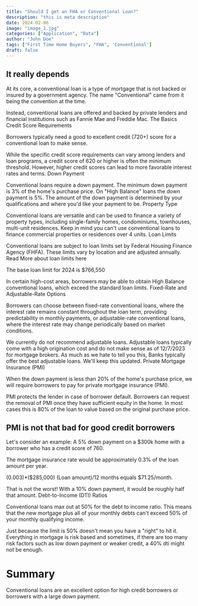 ```yaml
---
title: "Should I get an FHA or Conventional Loan?"
description: "this is meta description"
date: 2024-02-06
image: "image_1.jpg"
categories: ["Application", "Data"]
author: "John Doe"
tags: ["First Time Home Buyers", "FHA", 'Conventional']
draft: false
---
```


## It really depends

At its core, a conventional loan is a type of mortgage that is not backed or insured by a government agency. The name "Conventional" came from it being the convention at the time.

Instead, conventional loans are offered and backed by private lenders and financial institutions such as Fannie Mae and Freddie Mac.
The Basics
Credit Score Requirements

Borrowers typically need a good to excellent credit (720+) score for a conventional loan to make sense.

While the specific credit score requirements can vary among lenders and loan programs, a credit score of 620 or higher is often the minimum threshold. However, higher credit scores can lead to more favorable interest rates and terms.
Down Payment

Conventional loans require a down payment. The minimum down payment is 3% of the home's purchase price. On "High Balance" loans the down payment is 5%. The amount of the down payment is determined by your qualifications and where you'd like your payment to be.
Property Type

Conventional loans are versatile and can be used to finance a variety of property types, including single-family homes, condominiums, townhouses, multi-unit residences. Keep in mind you can't use conventional loans to finance commercial properties or residences over 4 units.
Loan Limits

Conventional loans are subject to loan limits set by Federal Housing Finance Agency (FHFA). These limits vary by location and are adjusted annually. Read More about loan limits here

The base loan limit for 2024 is $766,550

 In certain high-cost areas, borrowers may be able to obtain High Balance conventional loans, which exceed the standard loan limits.
Fixed-Rate and Adjustable-Rate Options

Borrowers can choose between fixed-rate conventional loans, where the interest rate remains constant throughout the loan term, providing predictability in monthly payments, or adjustable-rate conventional loans, where the interest rate may change periodically based on market conditions.


We currently do not recommend adjustable loans. Adjustable loans typically come with a high origination cost and do not make sense as of 12/7/2023 for mortgage brokers. As much as we hate to tell you this, Banks typically offer the best adjustable loans. We'll keep this updated.
Private Mortgage Insurance (PMI)

When the down payment is less than 20% of the home's purchase price, we will require borrowers to pay for private mortgage insurance (PMI).

PMI protects the lender in case of borrower default. Borrowers can request the removal of PMI once they have sufficient equity in the home. In most cases this is 80% of the loan to value based on the original purchase price.



## PMI is not that bad for good credit borrowers

Let's consider an example: A 5% down payment on a $300k home with a borrower who has a credit score of 760.

The mortgage insurance rate would be approximately 0.3% of the loan amount per year.

(0.003)*($285,000) (Loan amount)/12 months equals $71.25/month.

That is not the worst! With a 10% down payment, it would be roughly half that amount.
Debt-to-Income (DTI) Ratios

Conventional loans max out at 50% for the debt to income ratio. This means that the new mortgage plus all of your monthly debts  can't exceed 50% of your monthly qualifying income.


Just because the limit is 50% doesn't mean you have a "right" to hit it. Everything in mortgage is risk based and sometimes, if there are too many risk factors such as low down payment or weaker credit, a 40% dti might not be enough.

# Summary
Conventional loans are an excellent option for high credit borrowers or borrowers with a large down payment.
